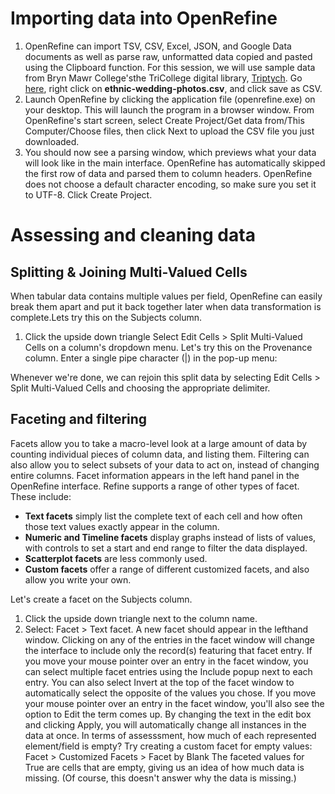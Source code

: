 # Importing data into OpenRefine

1. OpenRefine can import TSV, CSV, Excel, JSON, and Google Data documents as well as parse raw, unformatted data copied and pasted using the Clipboard function. For this session, we will use sample data from Bryn Mawr College'sthe TriCollege digital library, [Triptych](http://triptych.brynmawr.edu/cdm/landingpage/collection/BMC_Weddings). Go [here](/data/ethnic-wedding-photos.csv), right click on **ethnic-wedding-photos.csv**, and click save as CSV.
2. Launch OpenRefine by clicking the application file (openrefine.exe) on your desktop. This will launch the program in a browser window. From OpenRefine's start screen, select Create Project/Get data from/This Computer/Choose files, then click Next to upload the CSV file you just downloaded.
3. You should now see a parsing window, which previews what your data will look like in the main interface. OpenRefine has automatically skipped the first row of data and parsed them to column headers. OpenRefine does not choose a default character encoding, so make sure you set it to UTF-8.
Click Create Project.

# Assessing and cleaning data

## Splitting & Joining Multi-Valued Cells

When tabular data contains multiple values per field, OpenRefine can easily break them apart and put it back together later when data transformation is complete.Lets try this on the Subjects column.

1. Click the upside down triangle Select Edit Cells > Split Multi-Valued Cells on a column's dropdown menu.
Let's try this on the Provenance column. Enter a single pipe character (|) in the pop-up menu:

Whenever we're done, we can rejoin this split data by selecting Edit Cells > Split Multi-Valued Cells and choosing the appropriate delimiter.

## Faceting and filtering 

Facets allow you to take a macro-level look at a large amount of data by counting individual pieces of column data, and listing them. Filtering can also allow you to select subsets of your data to act on, instead of changing entire columns. Facet information appears in the left hand panel in the OpenRefine interface. Refine supports a range of other types of facet. These include:

- **Text facets** simply list the complete text of each cell and how often those text values exactly appear in the column.
- **Numeric and Timeline facets** display graphs instead of lists of values, with controls to set a start and end range to filter the data displayed.
- **Scatterplot facets** are less commonly used.
- **Custom facets** offer a range of different customized facets, and also allow you write your own.

Let's create a facet on the Subjects column. 
1. Click the upside down triangle next to the column name.
2. Select: Facet > Text facet. A new facet should appear in the lefthand window.
Clicking on any of the entries in the facet window will change the interface to include only the record(s) featuring that facet entry. If you move your mouse pointer over an entry in the facet window, you can select multiple facet entries using the Include popup next to each entry. You can also select Invert at the top of the facet window to automatically select the opposite of the values you chose.
If you move your mouse pointer over an entry in the facet window, you'll also see the option to Edit the term comes up. By changing the text in the edit box and clicking Apply, you will automatically change all instances in the data at once.
In terms of assesssment, how much of each represented element/field is empty? Try creating a custom facet for empty values: Facet > Customized Facets > Facet by Blank
The faceted values for True are cells that are empty, giving us an idea of how much data is missing. (Of course, this doesn't answer why the data is missing.)
